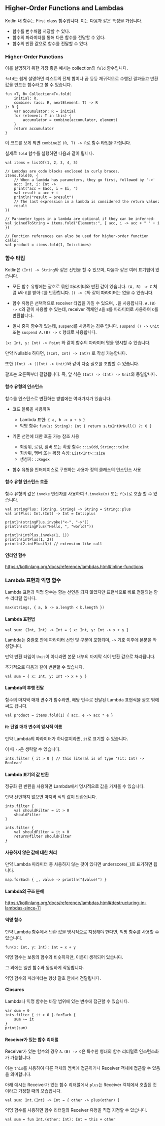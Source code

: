 ## Higher-Order Functions and Lambdas

Kotlin 내 함수는 First-class 함수입니다. 이는 다음과 같은 특성을 가집니다.

- 함수를 변수처럼 저장할 수 있다.
- 함수의 파라미터를 통해 다른 함수를 전달할 수 있다.  
- 함수의 반환 값으로 함수를 전달할 수 있다.


### Higher-Order Functions

이를 설명하기 위한 가장 좋은 예시는 collection의 `fold` 함수입니다.

`fold`는 쉽게 설명하면 리스트의 전체 합이나 곱 등등 재귀적으로 수행된 결과들고 반환 값을 만드는 함수라고 볼 수 있습니다.

```
fun <T, R> Collection<T>.fold(
    initial: R, 
    combine: (acc: R, nextElement: T) -> R
): R {
    var accumulator: R = initial
    for (element: T in this) {
        accumulator = combine(accumulator, element)
    }
    return accumulator
}
```

이 코드를 보게 되면 `combine`은 `(R, T) -> R`로 함수 타입을 가집니다.

실제로 `fold` 함수를 실행하면 다음과 같이 됩니다.

```
val items = listOf(1, 2, 3, 4, 5)

// Lambdas are code blocks enclosed in curly braces.
items.fold(0, { 
    // When a lambda has parameters, they go first, followed by '->'
    acc: Int, i: Int -> 
    print("acc = $acc, i = $i, ") 
    val result = acc + i
    println("result = $result")
    // The last expression in a lambda is considered the return value:
    result
})

// Parameter types in a lambda are optional if they can be inferred:
val joinedToString = items.fold("Elements:", { acc, i -> acc + " " + i })

// Function references can also be used for higher-order function calls:
val product = items.fold(1, Int::times)
```

### 함수 타입

Kotlin은 `(Int) -> String`와 같은 선언을 할 수 있으며, 다음과 같은 여러 표기법이 있습니다.

- 모든 함수 유형에는 괄호로 묶인 파라미터와 반환 값이 있습니다.
  `(A, B) -> C` 처럼 `A`와 `B`를 받아 `C`를 반환합니다. 
  `() -> C`와 같이 파라미터는 없을 수 있습니다.
  
- 함수 유형은 선택적으로 receiver 타입을 가질 수 있으며, `.`을 사용합니다.
  `A.(B) -> C`와 같이 사용할 수 있는데, receiver 객체인 `A`을 `B`를 파라미터로 사용하여 `C`를 반환합니다.

- 일시 중지 함수가 있는데, `suspend`를 사용하는 경우 입니다. 
  `suspend () -> Unit` 또는 `suspend A.(B) -> C` 형태로 사용합니다. 
  
`(x: Int, y: Int) -> Point` 와 같이 함수의 파라미터 명을 명시할 수 있습니다.

만약 Nullable 하다면, `((Int, Int) -> Int)?` 로 작성 가능합니다.

또한 `(Int) -> ((Int) -> Unit)`와 같이 다중 괄호를 조합할 수 있습니다.

괄호는 오른쪽부터 결합됩니다. 즉, 앞 식은 `(Int) -> (Int) -> Unit`와 동일합니다.

#### 함수 유형의 인스턴스

함수를 인스턴스로 변환하는 방법에는 여러가지가 있습니다.

- 코드 블록을 사용하여
  - Lambda 표현: `{ a, b -> a + b }`
  - 익명 함수: `fun(s: String): Int { return s.toIntOrNull() ?: 0 }`
  
- 기존 선언에 대한 호출 가능 참조 사용
  - 최상위, 로컬, 멤버 또는 확장 함수: `::isOdd`, `String::toInt`
  - 최상위, 멤버 또는 확장 속성: `List<Int>::size`
  - 생성자: `::Regex`
  
- 함수 유형을 인터페이스로 구현하는 사용자 정의 클래스의 인스턴스 사용


#### 함수 유형 인스턴스 호출

함수 유형의 값은 `invoke` 연산자를 사용하여 `f.invoke(x)` 또는 `f(x)`로 호출 할 수 있습니다.

```
val stringPlus: (String, String) -> String = String::plus
val intPlus: Int.(Int) -> Int = Int::plus

println(stringPlus.invoke("<-", "->"))
println(stringPlus("Hello, ", "world!")) 

println(intPlus.invoke(1, 1))
println(intPlus(1, 2))
println(2.intPlus(3)) // extension-like call
```

#### 인라인 함수

https://kotlinlang.org/docs/reference/lambdas.html#inline-functions


### Lambda 표현과 익명 함수

Lambda 표현과 익명 함수는 함는 선언은 되지 않았지만 표현식으로 바로 전달되는 함수 리터럴 입니다.

```
max(strings, { a, b -> a.length < b.length })
```

#### Lambda 표현법

```
val sum: (Int, Int) -> Int = { x: Int, y: Int -> x + y }
```

Lambda는 중괄호 안에 파라미터 선언 및 구문이 포함되며, `->` 기호 이후에 본문을 작성합니다.

만약 반환 타입이 `Unit`이 아니라면 본문 내부의 마지막 식이 반환 값으로 처리됩니다.

추가적으로 다음과 같이 변환할 수 있습니다. 

```
val sum = { x: Int, y: Int -> x + y }
```

#### Lambda의 후행 전달

함수의 마지막 매개 변수가 함수라면, 해당 인수로 전달된 Lambda 표현식을 괄호 밖에 써도 됩니다.

```
val product = items.fold(1) { acc, e -> acc * e }
```


#### it: 단일 매개 변수의 암시적 이름

만약 Lambda의 파라미터가 하나뿐이라면, `it`로 표기할 수 있습니다.

이 때 `->`은 생략할 수 있습니다.

```
ints.filter { it > 0 } // this literal is of type '(it: Int) -> Boolean'
```

#### Lambda 표기의 값 반환

정규화 된 반환을 사용하면 Lambda에서 명시적으로 값을 가져올 수 있습니다.

만약 선언하지 않으면 마지막 식의 값이 반환됩니다.

```
ints.filter {
    val shouldFilter = it > 0 
    shouldFilter
}

ints.filter {
    val shouldFilter = it > 0 
    return@filter shouldFilter
}

```

#### 사용하지 않은 값에 대한 처리

만약 Lambda 파라미터 중 사용하지 않는 것이 있다면 underscore(`_`)로 표기하면 됩니다.

```
map.forEach { _, value -> println("$value!") }
```

#### Lambda의 구조 분해

https://kotlinlang.org/docs/reference/lambdas.html#destructuring-in-lambdas-since-11

#### 익명 함수

만약 Lambda 함수에서 반환 값을 명시적으로 지정해야 한다면, 익명 함수를 사용할 수 있습니다.

```
fun(x: Int, y: Int): Int = x + y
```

익명 함수는 보통의 함수와 비슷하지만, 이름이 생격되어 있습니다.

그 외에는 일반 함수와 동일하게 작동합니다.

익명 함수의 파라미터는 항상 괄호 안에서 전달됩니다.


#### Closures

Lambda나 익명 함수는 바깥 범위에 있는 변수에 접근할 수 있습니다.

```
var sum = 0
ints.filter { it > 0 }.forEach {
    sum += it
}
print(sum)
```

#### Receiver가 있는 함수 리터럴

Receiver가 있는 함수의 경우 `A.(B) -> C`은 특수한 형태의 함수 리터럴로 인스턴스화가 가능합니다.

이는 `this`를 사용하여 다른 객체의 멤버에 접근하거나 Receiver 객체에 접근할 수 있음을 의미합니다.

아래 예시는 Receiver가 있는 함수 리터럴에서 `plus`는 Receiver 객체에서 호출된 것이라고 가정할 때의 모습입니다.

```
val sum: Int.(Int) -> Int = { other -> plus(other) }
```

익명 함수를 사용하면 함수 리터럴의 Receiver 유형을 직접 지정할 수 있습니다.

```
val sum = fun Int.(other: Int): Int = this + other
```

